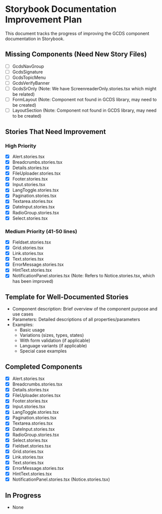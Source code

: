 # Storybook Documentation Improvement Plan

This document tracks the progress of improving the GCDS component documentation in Storybook.

## Missing Components (Need New Story Files)
- [ ] GcdsNavGroup
- [ ] GcdsSignature
- [ ] GcdsTopicMenu
- [ ] GcdsVerifyBanner
- [ ] GcdsSrOnly (Note: We have ScreenreaderOnly.stories.tsx which might be related)
- [ ] FormLayout (Note: Component not found in GCDS library, may need to be created)
- [ ] LayoutSection (Note: Component not found in GCDS library, may need to be created)

## Stories That Need Improvement

### High Priority
- [x] Alert.stories.tsx
- [x] Breadcrumbs.stories.tsx
- [x] Details.stories.tsx
- [x] FileUploader.stories.tsx
- [x] Footer.stories.tsx
- [x] Input.stories.tsx
- [x] LangToggle.stories.tsx
- [x] Pagination.stories.tsx
- [x] Textarea.stories.tsx
- [x] DateInput.stories.tsx
- [x] RadioGroup.stories.tsx
- [x] Select.stories.tsx

### Medium Priority (41-50 lines)
- [x] Fieldset.stories.tsx
- [x] Grid.stories.tsx
- [x] Link.stories.tsx
- [x] Text.stories.tsx
- [x] ErrorMessage.stories.tsx
- [x] HintText.stories.tsx
- [x] NotificationPanel.stories.tsx (Note: Refers to Notice.stories.tsx, which has been improved)

## Template for Well-Documented Stories
- Component description: Brief overview of the component purpose and use cases
- Parameters: Detailed descriptions of all properties/parameters
- Examples:
  - Basic usage
  - Variations (sizes, types, states)
  - With form validation (if applicable)
  - Language variants (if applicable)
  - Special case examples
  
## Completed Components
- [x] Alert.stories.tsx
- [x] Breadcrumbs.stories.tsx
- [x] Details.stories.tsx
- [x] FileUploader.stories.tsx
- [x] Footer.stories.tsx
- [x] Input.stories.tsx
- [x] LangToggle.stories.tsx
- [x] Pagination.stories.tsx
- [x] Textarea.stories.tsx
- [x] DateInput.stories.tsx
- [x] RadioGroup.stories.tsx
- [x] Select.stories.tsx
- [x] Fieldset.stories.tsx
- [x] Grid.stories.tsx
- [x] Link.stories.tsx
- [x] Text.stories.tsx
- [x] ErrorMessage.stories.tsx
- [x] HintText.stories.tsx
- [x] NotificationPanel.stories.tsx (Notice.stories.tsx)

## In Progress
- None 